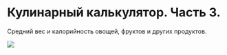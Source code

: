 # Кулинарный калькулятор. Часть 3.
Средний вес и калорийность овощей, фруктов и других продуктов.

![](/images/Kulinar/Sovet/Infographics/infogr_2-01_1440582297.png)

